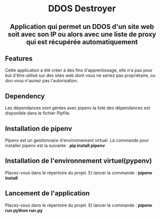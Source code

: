 <h1 align="center"> DDOS Destroyer </h1>

 <h2 align="center">Application qui permet un DDOS d'un site web soit avec son IP ou alors avec une liste de proxy qui est récupérée automatiquement</h2>

## Features
Cette application a été créer à des fins d'apprentissage, elle n'a pas pour but d'être utilisé sur des sites web dont vous ne seriez pas propriétaire, ou don vous n'auriez pas l'autorisation.

## Dependency
Les dépendances sont gérées avec pipenv la liste des dépendances est disponible dans le fichier Pipfile.


## Installation de pipenv
Pipenv est un gestionnaire d'environnement virtuel.
La commande pour installer pipenv est la suivante : **pip install pipenv** 

## Installation de l'environnement virtuel(pypenv)
Placez-vous dans le répertoire du projet.
Et lancer la commande : **pipenv install** 

## Lancement de l'application
Placez-vous dans le répertoire du projet.
Et lancer la commande : **pipenv run python run.py**


